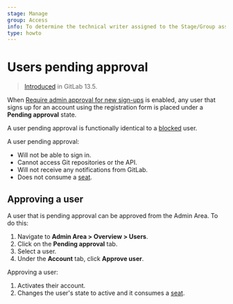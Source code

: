 ```yaml
---
stage: Manage
group: Access
info: To determine the technical writer assigned to the Stage/Group associated with this page, see https://about.gitlab.com/handbook/engineering/ux/technical-writing/#designated-technical-writers
type: howto
---
```


# Users pending approval

> [Introduced](https://gitlab.com/groups/gitlab-org/-/epics/4491) in GitLab 13.5.

When [Require admin approval for new sign-ups](settings/sign_up_restrictions.md#require-admin-approval-for-new-sign-ups) is enabled, any user that signs up for an account using the registration form is placed under a **Pending approval** state.

A user pending approval is functionally identical to a [blocked](blocking_unblocking_users.md) user.

A user pending approval:

- Will not be able to sign in.
- Cannot access Git repositories or the API.
- Will not receive any notifications from GitLab.
- Does not consume a [seat](../../subscriptions/self_managed/index.md#choose-the-number-of-users).

## Approving a user

A user that is pending approval can be approved from the Admin Area. To do this:

1. Navigate to  **Admin Area > Overview > Users**.
1. Click on the **Pending approval** tab.
1. Select a user.
1. Under the **Account** tab, click **Approve user**.

Approving a user:

1. Activates their account.
1. Changes the user's state to active and it consumes a
[seat](../../subscriptions/self_managed/index.md#choose-the-number-of-users).

